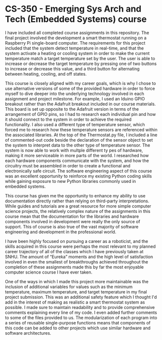 # CS-350 - Emerging Sys Arch and Tech (Embedded Systems) course


I have included all completed course assignments in this repository.  The final project involved the development a smart thermostat running on a Raspberry Pi single-board computer.  The requirements for this project included that the system detect temperature in real-time, and that the system activate a heating or cooling system in order to make the current temperature match a target temperature set by the user.  The user is able to increase or decrease the target temperature by pressing one of two buttons to increase or decrease this value, and a third button for alternating between heating, cooling, and off states.  



This course is closely aligned with my career goals, which is why I chose to use alternative versions of some of the provided hardware in order to force myself to dive deeper into the underlying technology involved in each assignment and project milestone.  For example, I used an Iduino GPIO breakout rather than the Adafruit breakout included in our course materials.  This board is set up opposite to the Adafruit version in terms of the arrangement of GPIO pins, so I had to research each individual pin and how it should connect to the system in order to achieve the required functionality.  I also used a different type of temperature sensor, which forced me to research how these temperature sensors are referenced within the associated libraries.  At the top of the Thermostat.py file, I included a line of commented-out code beside the declaration of the sensor object to set the system to interpret data to the other type of temperature sensor.  The system is now able to work with multple different ty pes of hardware, making it more serviceable in more parts of the world.  I researched how each hardware components communicate with the system, and how the circuitry must be assembled in order to create a functional and electronically safe circuit.  The software engineering aspect of this course was an excellent opportunity to reinforce my existing Python coding skills while gaining exposure to new Python libraries commonly used in embedded systems.  



This course has given me the opportunity to enhance my ability to use documentation directly rather than relying on third-party interpretations.  While guides and tutorials are a great resource for more simple computer science projects, the relatively complex nature of the assignments in this course mean that the documentation for the libraries and hardware components involved in development were really the only source of support.  This of course is also true of the vast majority of software engineering and  development in the professional world.



I have been highly focused on pursuing a career as a roboticist, and the skills acquired in this course were perhaps the most relevant to my planned career trajectory of all of the classes which I have previously taken at SNHU.  The amount of “Eureka” moments and the high level of satisfaction involved in even the smallest of breakthroughs achieved throughout the completion of these assignments made this by far the most enjoyable computer science course I have ever taken.



One of the ways in which I made this project more maintainable was the inclusion of additional variables for values such as the minimum temperature, maximum temperature, and target temperature in my final project submission.  This was an additional safety feature which I thought I'd add in the interest of making as realistic a smart thermostat system as possible.  I made sure to maintain readability and to provide comprehensive comments explaining every line of my code.  I even added further comments to some of the files provided to us.  The modularization of each program into a series of reusable single-purpose functions means that components of this code can be added to other projects which use similar hardware and software architectures.
 
